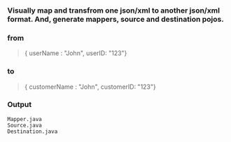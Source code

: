 ### Visually map and transfrom one json/xml to another json/xml format. And, generate mappers, source and destination pojos.

### from
> { userName : "John", userID: "123"} 
### to
> { customerName : "John", customerID: "123"} 

### Output
```
Mapper.java
Source.java
Destination.java
```
